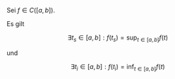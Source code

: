Sei $f \in C([a, b])$.

Es gilt

$$
	\exists t_s \in [a, b] : f(t_s) = \sup_{t \in [a, b]} f(t)
$$

und

$$
	\exists t_i \in [a, b] : f(t_i) = \inf_{t \in [a, b]} f(t)
$$